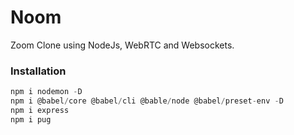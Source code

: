 # Noom
Zoom Clone using NodeJs, WebRTC and Websockets.

### Installation
```js
npm i nodemon -D
npm i @babel/core @babel/cli @bable/node @babel/preset-env -D
npm i express
npm i pug
```